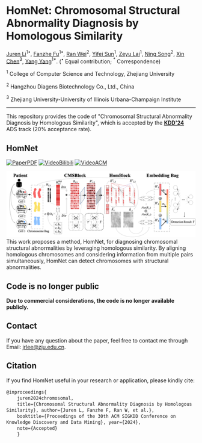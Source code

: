 # HomNet: Chromosomal Structural Abnormality Diagnosis by Homologous Similarity

[Juren Li](mailto:jrlee@zju.edu.cn)$^{1\bullet}$,
[Fanzhe Fu](mailto:ffanz@zju.edu.cn)$^{1\bullet}$,
[Ran Wei](mailto:ranwei@diagens.com)$^2$,
[Yifei Sun](mailto:yifeisun@zju.edu.cn)$^1$,
[Zeyu Lai](mailto:jerrylai@zju.edu.cn)$^1$,
[Ning Song](mailto:ningsong@diagens.com)$^2$,
[Xin Chen](mailto:xin.21@intl.zju.edu.cn)$^3$,
[Yang Yang](mailto:yangya@zju.edu.cn)$^{1*}$. ($^\bullet$ Equal contribution; $^*$ Correspondence)

$^1$ College of Computer Science and Technology, Zhejiang University

$^2$ Hangzhou Diagens Biotechnology Co., Ltd., China

$^3$ Zhejiang University-University of Illinois Urbana-Champaign Institute

----

This repository provides the code of "Chromosomal Structural Abnormality Diagnosis by Homologous Similarity", which is accepted by the [**KDD'24**](https://kdd2024.kdd.org/) ADS track (20\% acceptance rate).

## HomNet
<!-- [![PaperPDF](https://img.shields.io/badge/Paper-PDF-red)](https://yangy.org/works/application/KDD24_Chromosome.pdf) -->
[![PaperPDF](https://img.shields.io/badge/Paper-PDF-red)](https://arxiv.org/abs/2407.08204)
[![VideoBilibili](https://img.shields.io/badge/Video-Bilibili-pink)](https://www.bilibili.com/video/BV1JE421w7xq/?spm_id_from=333.999.0.0&vd_source=09cec99ad9b015a0bf557e4a4d8e06b9)
[![VideoACM](https://img.shields.io/badge/Video-ACM-FF8C00)](https://files.atypon.com/acm/0a1fb334f4d07744950577ba288726af)

![framework](./assets/framework.png)
This work proposes a method, HomNet, for diagnosing chromosomal structural abnormalities by leveraging homologous similarity. 
By aligning homologous chromosomes and considering information from multiple pairs simultaneously, HomNet can detect chromosomes with structural abnormalities.

## Code is no longer public

**Due to commercial considerations, the code is no longer available publicly.**

## Contact
If you have any question about the paper, feel free to contact me through Email: [jrlee@zju.edu.cn](mailto:jrlee@zju.edu.cn).

## Citation
If you find HomNet useful in your research or application, please kindly cite:
```
@inproceedings{
    juren2024chromosomal, 
    title={Chromosomal Structural Abnormality Diagnosis by Homologous Similarity}, author={Juren L, Fanzhe F, Ran W, et al.}, 
    booktitle={Proceedings of the 30th ACM SIGKDD Conference on Knowledge Discovery and Data Mining}, year={2024},
    note={Accepted}
    }
```
